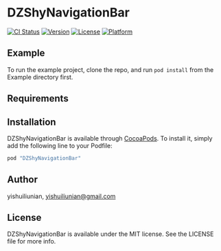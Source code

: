 # DZShyNavigationBar

[![CI Status](http://img.shields.io/travis/yishuiliunian/DZShyNavigationBar.svg?style=flat)](https://travis-ci.org/yishuiliunian/DZShyNavigationBar)
[![Version](https://img.shields.io/cocoapods/v/DZShyNavigationBar.svg?style=flat)](http://cocoapods.org/pods/DZShyNavigationBar)
[![License](https://img.shields.io/cocoapods/l/DZShyNavigationBar.svg?style=flat)](http://cocoapods.org/pods/DZShyNavigationBar)
[![Platform](https://img.shields.io/cocoapods/p/DZShyNavigationBar.svg?style=flat)](http://cocoapods.org/pods/DZShyNavigationBar)

## Example

To run the example project, clone the repo, and run `pod install` from the Example directory first.

## Requirements

## Installation

DZShyNavigationBar is available through [CocoaPods](http://cocoapods.org). To install
it, simply add the following line to your Podfile:

```ruby
pod "DZShyNavigationBar"
```

## Author

yishuiliunian, yishuiliunian@gmail.com

## License

DZShyNavigationBar is available under the MIT license. See the LICENSE file for more info.
